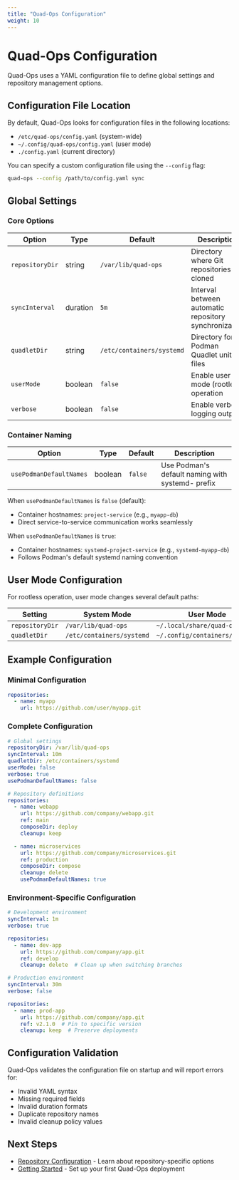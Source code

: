 ```yaml
---
title: "Quad-Ops Configuration"
weight: 10
---
```


# Quad-Ops Configuration

Quad-Ops uses a YAML configuration file to define global settings and repository management options.

## Configuration File Location

By default, Quad-Ops looks for configuration files in the following locations:

- `/etc/quad-ops/config.yaml` (system-wide)
- `~/.config/quad-ops/config.yaml` (user mode)
- `./config.yaml` (current directory)

You can specify a custom configuration file using the `--config` flag:

```bash
quad-ops --config /path/to/config.yaml sync
```

## Global Settings

### Core Options

| Option | Type | Default | Description |
|--------|------|---------|-------------|
| `repositoryDir` | string | `/var/lib/quad-ops` | Directory where Git repositories are cloned |
| `syncInterval` | duration | `5m` | Interval between automatic repository synchronization |
| `quadletDir` | string | `/etc/containers/systemd` | Directory for Podman Quadlet unit files |
| `userMode` | boolean | `false` | Enable user-mode (rootless) operation |
| `verbose` | boolean | `false` | Enable verbose logging output |

### Container Naming

| Option | Type | Default | Description |
|--------|------|---------|-------------|
| `usePodmanDefaultNames` | boolean | `false` | Use Podman's default naming with systemd- prefix |

When `usePodmanDefaultNames` is `false` (default):
- Container hostnames: `project-service` (e.g., `myapp-db`)
- Direct service-to-service communication works seamlessly

When `usePodmanDefaultNames` is `true`:
- Container hostnames: `systemd-project-service` (e.g., `systemd-myapp-db`)
- Follows Podman's default systemd naming convention

## User Mode Configuration

For rootless operation, user mode changes several default paths:

| Setting | System Mode | User Mode |
|---------|-------------|-----------|
| `repositoryDir` | `/var/lib/quad-ops` | `~/.local/share/quad-ops` |
| `quadletDir` | `/etc/containers/systemd` | `~/.config/containers/systemd` |

## Example Configuration

### Minimal Configuration

```yaml
repositories:
  - name: myapp
    url: https://github.com/user/myapp.git
```

### Complete Configuration

```yaml
# Global settings
repositoryDir: /var/lib/quad-ops
syncInterval: 10m
quadletDir: /etc/containers/systemd
userMode: false
verbose: true
usePodmanDefaultNames: false

# Repository definitions
repositories:
  - name: webapp
    url: https://github.com/company/webapp.git
    ref: main
    composeDir: deploy
    cleanup: keep

  - name: microservices
    url: https://github.com/company/microservices.git
    ref: production
    composeDir: compose
    cleanup: delete
    usePodmanDefaultNames: true
```

### Environment-Specific Configuration

```yaml
# Development environment
syncInterval: 1m
verbose: true

repositories:
  - name: dev-app
    url: https://github.com/company/app.git
    ref: develop
    cleanup: delete  # Clean up when switching branches
```

```yaml
# Production environment
syncInterval: 30m
verbose: false

repositories:
  - name: prod-app
    url: https://github.com/company/app.git
    ref: v2.1.0  # Pin to specific version
    cleanup: keep  # Preserve deployments
```

## Configuration Validation

Quad-Ops validates the configuration file on startup and will report errors for:

- Invalid YAML syntax
- Missing required fields
- Invalid duration formats
- Duplicate repository names
- Invalid cleanup policy values

## Next Steps

- [Repository Configuration](repository-configuration) - Learn about repository-specific options
- [Getting Started](../getting-started) - Set up your first Quad-Ops deployment